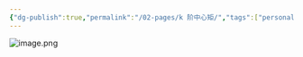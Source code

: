 ```yaml
---
{"dg-publish":true,"permalink":"/02-pages/k 阶中心矩/","tags":["personal/blog","概率论","概念"]}
---
```


![image.png](https://yelanyanyu-img-bed.oss-cn-hangzhou.aliyuncs.com/img/blog/2024/06/20240624155527.png)
